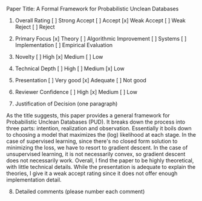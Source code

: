 Paper Title: A Formal Framework for Probabilistic Unclean Databases

1. Overall Rating
[ ] Strong Accept
[ ] Accept
[x] Weak Accept
[ ] Weak Reject
[ ] Reject


2. Primary Focus
[x] Theory
[ ] Algorithmic Improvement
[ ] Systems
[ ] Implementation
[ ] Empirical Evaluation


3. Novelty
[ ] High
[x] Medium
[ ] Low


4. Technical Depth
[ ] High
[ ] Medium
[x] Low


5. Presentation
[ ] Very good
[x] Adequate
[ ] Not good


6. Reviewer Confidence
[ ] High
[x] Medium
[ ] Low


7. Justification of Decision (one paragraph)

As the title suggests, this paper provides a general framework for Probabilistic Unclean Databases (PUD). It breaks down the process into three parts: intention, realization and observation. Essentially it boils down to choosing a model that maximizes the (log) likelihood at each stage. In the case of supervised learning, since there's no closed form solution to minimizing the loss, we have to resort to gradient descent. In the case of unsupervised learning, it is not necessarily convex, so gradient descent does not necessarily work. Overall, I find the paper to be highly theoretical, with little technical details. While the presentation is adequate to explain the theories, I give it a weak accept rating since it does not offer enough implementation detail.


8. Detailed comments (please number each comment) 

